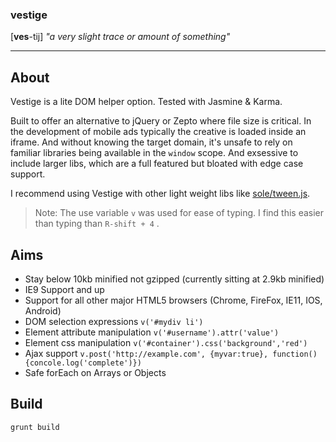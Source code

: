 ### vestige
[**ves**-tij]
*"a very slight trace or amount of something"*

----------

About
---------
Vestige is a lite DOM helper option. Tested with Jasmine & Karma.

Built to offer an alternative to jQuery or Zepto where file size is critical. In the development of mobile ads typically the creative is loaded inside an iframe.
And without knowing the target domain, it's unsafe to rely on familiar libraries being available in the `window` scope. And exsessive to include larger libs, which are a full featured but bloated with  edge case support.

I recommend using Vestige with other light weight libs like [sole/tween.js](https://github.com/sole/tween.js).

> Note: The use variable `v` was used for ease of typing. I find this easier than typing than `R-shift + 4` .

Aims
---
* Stay below 10kb minified not gzipped (currently sitting at 2.9kb minified)
* IE9 Support and up
* Support for all other major HTML5 browsers (Chrome, FireFox, IE11, IOS, Android)
* DOM selection expressions `v('#mydiv li')`
* Element attribute manipulation `v('#username').attr('value')`
* Element css manipulation `v('#container').css('background','red')`
* Ajax support `v.post('http://example.com', {myvar:true}, function(){concole.log('complete')})`
*  Safe forEach on Arrays or Objects

## Build
`grunt build`
